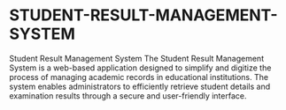 # STUDENT-RESULT-MANAGEMENT-SYSTEM
Student Result Management System  The Student Result Management System is a web-based application designed to simplify and digitize the process of managing academic records in educational institutions. The system enables administrators to efficiently retrieve student details and examination results through a secure and user-friendly interface. 
